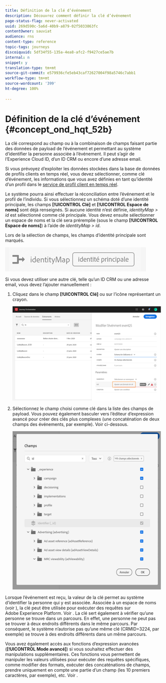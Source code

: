 ```yaml
---
title: Définition de la clé d’événement
description: Découvrez comment définir la clé d’événement
page-status-flag: never-activated
uuid: 269d590c-5a6d-40b9-a879-02f5033863fc
contentOwner: sauviat
audience: rns
content-type: reference
topic-tags: journeys
discoiquuid: 5df34f55-135a-4ea8-afc2-f9427ce5ae7b
internal: n
snippet: y
translation-type: tm+mt
source-git-commit: e579936cfe5eb43caf72627004f98a5746c7abb1
workflow-type: tm+mt
source-wordcount: '399'
ht-degree: 100%

---
```



# Définition de la clé d’événement {#concept_ond_hqt_52b}

La clé correspond au champ ou à la combinaison de champs faisant partie des données de payload de l’événement et permettant au système d’identifier la personne associée à l’événement. Il peut s’agir de l’Experience Cloud ID, d’un ID CRM ou encore d’une adresse email.

Si vous prévoyez d’exploiter les données stockées dans la base de données de profils clients en temps réel, vous devez sélectionner, comme clé d’événement, les informations que vous avez définies en tant qu’identité d’un profil dans le [service de profil client en temps réel](https://docs.adobe.com/content/help/fr-FR/experience-platform/profile/home.html).

Le système pourra ainsi effectuer la réconciliation entre l’événement et le profil de l’individu. Si vous sélectionnez un schéma doté d’une identité principale, les champs **[!UICONTROL Clé]** et **[!UICONTROL Espace de noms]** sont déjà renseignés. Si aucune identité n’est définie, _identityMap > id_ est sélectionné comme clé principale. Vous devez ensuite sélectionner un espace de noms et la clé sera préremplie (sous le champ **[!UICONTROL Espace de noms]**) à l’aide de _identityMap > id_.

Lors de la sélection de champs, les champs d’identité principale sont marqués.

![](../assets/primary-identity.png)

Si vous devez utiliser une autre clé, telle qu’un ID CRM ou une adresse email, vous devez l’ajouter manuellement :

1. Cliquez dans le champ **[!UICONTROL Clé]** ou sur l’icône représentant un crayon.

   ![](../assets/journey16.png)

1. Sélectionnez le champ choisi comme clé dans la liste des champs de payload. Vous pouvez également basculer vers l’éditeur d’expression avancé pour créer des clés plus complexes (une concaténation de deux champs des événements, par exemple). Voir ci-dessous.

   ![](../assets/journey20.png)

Lorsque l’événement est reçu, la valeur de la clé permet au système d’identifier la personne qui y est associée. Associée à un espace de noms (voir [](../event/selecting-the-namespace.md)), la clé peut être utilisée pour exécuter des requêtes sur Adobe Experience Platform. Voir [](../building-journeys/about-orchestration-activities.md).
La clé sert également à vérifier qu’une personne se trouve dans un parcours. En effet, une personne ne peut pas se trouver à deux endroits différents dans le même parcours. Par conséquent, le système n’autorise pas qu’une même clé (CRMID=3224, par exemple) se trouve à des endroits différents dans un même parcours.

Vous avez également accès aux fonctions d’expression avancées (**[!UICONTROL Mode avancé]**) si vous souhaitez effectuer des manipulations supplémentaires. Ces fonctions vous permettent de manipuler les valeurs utilisées pour exécuter des requêtes spécifiques, comme modifier des formats, exécuter des concaténations de champs, prendre uniquement en compte une partie d’un champ (les 10 premiers caractères, par exemple), etc. Voir [](../expression/expressionadvanced.md).
